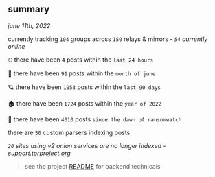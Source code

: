 
## summary
_june 11th, 2022_

currently tracking `104` groups across `150` relays & mirrors - _`54` currently online_

⏲ there have been `4` posts within the `last 24 hours`

🦈 there have been `91` posts within the `month of june`

🪐 there have been `1053` posts within the `last 90 days`

🏚 there have been `1724` posts within the `year of 2022`

🦕 there have been `4010` posts `since the dawn of ransomwatch`

there are `50` custom parsers indexing posts

_`20` sites using v2 onion services are no longer indexed - [support.torproject.org](https://support.torproject.org/onionservices/v2-deprecation/)_

> see the project [README](https://github.com/joshhighet/ransomwatch#ransomwatch--) for backend technicals
